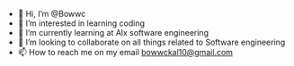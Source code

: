 - 👋 Hi, I’m @Bowwc
- 👀 I’m interested in learning coding 
- 🌱 I’m currently learning at Alx software engineering 
- 💞️ I’m looking to collaborate on all things related to Software engineering
- 📫 How to reach me on my email bowwckal10@gmail.com 

<!---
Bowwc/Bowwc is a ✨ special ✨ repository because its `README.md` (this file) appears on your GitHub profile.
You can click the Preview link to take a look at your changes.
--->
